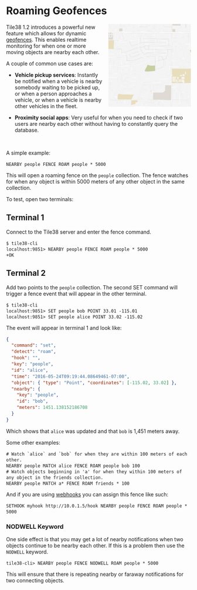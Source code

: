 <!--
layout:  index.html
title:   Roaming Geofences - Tile38
class:   topic
super:   documentation
-->

# Roaming Geofences

<img src="/img/roaming.gif" width="225" height="225" border="0" alt="Roaming Geofence animation" align="right" style="margin-left: 10px" class="side-img">

Tile38 1.2 introduces a powerful new feature which allows for dynamic [geofences](/topics/geofencing). This enables realtime monitoring for when one or more moving objects are nearby each other.

A couple of common use cases are:

- **Vehicle pickup services**: Instantly be notified when a vehicle is nearby somebody waiting to be picked up, or when a person approaches a vehicle, or when a vehicle is nearby other vehicles in the fleet.

- **Proximity social apps**: Very useful for when you need to check if two users are nearby each other without having to constantly query the database.

<br clear="all">

A simple example:

```tile38-cli
NEARBY people FENCE ROAM people * 5000
```

This will open a roaming fence on the `people` collection. The fence watches for when any object is within 5000 meters of any other object in the same collection.

To test, open two terminals:

## Terminal 1

Connect to the Tile38 server and enter the fence command.

```tile38-cli
$ tile38-cli
localhost:9851> NEARBY people FENCE ROAM people * 5000
+OK
```

## Terminal 2

Add two points to the `people` collection. The second SET command will trigger a fence event that will appear in the other terminal.

```tile38-cli
$ tile38-cli
localhost:9851> SET people bob POINT 33.01 -115.01
localhost:9851> SET people alice POINT 33.02 -115.02
```

The event will appear in terminal 1 and look like:

```json
{
  "command": "set",
  "detect": "roam",
  "hook": "",
  "key": "people",
  "id": "alice",
  "time": "2016-05-24T09:19:44.08649461-07:00",
  "object": { "type": "Point", "coordinates": [-115.02, 33.02] },
  "nearby": {
    "key": "people",
    "id": "bob",
    "meters": 1451.138152186708
  }
}
```

Which shows that `alice` was updated and that `bob` is 1,451 meters away.

Some other examples:

```tile38-cli
# Watch `alice` and `bob` for when they are within 100 meters of each other.
NEARBY people MATCH alice FENCE ROAM people bob 100
# Watch objects beginning in 'a' for when they within 100 meters of any object in the friends collection.
NEARBY people MATCH a* FENCE ROAM friends * 100
```

And if you are using [webhooks](/commands/sethook) you can assign this fence like such:

```tile38-cli
SETHOOK myhook http://10.0.1.5/hook NEARBY people FENCE ROAM people * 5000
```

### NODWELL Keyword

One side effect is that you may get a lot of nearby notifications when two
objects continue to be nearby each other. If this is a problem then use the
`NODWELL` keyword.

```tile38-cli
tile38-cli> NEARBY people FENCE NODWELL ROAM people * 5000
```

This will ensure that there is repeating nearby or faraway notifications for two
connecting objects.
